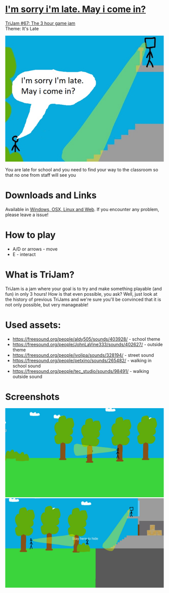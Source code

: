 # [I'm sorry i'm late. May i come in?](https://teamon.itch.io/im-sorry-im-late-may-i-come-in)
[TriJam #67: The 3 hour game jam](https://itch.io/jam/trijam-67)  
Theme: It's Late

![Cover](Screenshots/Cover.jpg)

You are late for school and you need to find your way to the classroom so that no one from staff will see you

# Downloads and Links
Available in [Windows, OSX, Linux and Web](https://teamon.itch.io/this-world-definitely-need-a-hero-but-you-are-just-a-spear). If you encounter any problem, please leave a issue! 

#  How to play
 * A/D or arrows - move
 * E - interact

# What is TriJam?
TriJam is a jam where your goal is to try and make something playable (and fun) in only 3 hours! How is that even possible, you ask? Well, just look at the history of previous TriJams and we're sure you'll be convinced that it is not only possible, but very manageable!

# Used assets:
 * https://freesound.org/people/aldy505/sounds/403928/ - school theme
 * https://freesound.org/people/JohnLaVine333/sounds/402627/ - outside theme
 * https://freesound.org/people/ivolipa/sounds/328194/ - street sound
 * https://freesound.org/people/petxino/sounds/265482/ - walking in school sound
 * https://freesound.org/people/tec_studio/sounds/98491/ - walking outside sound

# Screenshots
![Screen1](Screenshots/1.jpg)  
![Screen1](Screenshots/2.jpg)  
